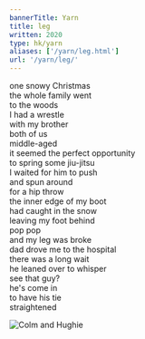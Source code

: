 ```yaml
---
bannerTitle: Yarn
title: leg
written: 2020
type: hk/yarn
aliases: ['/yarn/leg.html']
url: '/yarn/leg/'
---
```


one snowy Christmas  
the whole family went  
to the woods  
I had a wrestle  
with my brother  
both of us  
middle-aged  
it seemed the perfect opportunity  
to spring some jiu-jitsu  
I waited for him to push  
and spun around  
for a hip throw  
the inner edge of my boot  
had caught in the snow  
leaving my foot behind  
pop pop  
and my leg was broke  
dad drove me to the hospital  
there was a long wait  
he leaned over to whisper  
see that guy?  
he's come in  
to have his tie  
straightened

![Colm and Hughie](/images/bio/dadandme.jpg "Colm and Hughie")

